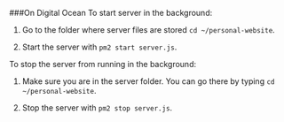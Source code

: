 ###On Digital Ocean
To start server in the background:

1. Go to the folder where server files are stored `cd ~/personal-website`.

2. Start the server with `pm2 start server.js`. 

To stop the server from running in the background:

1. Make sure you are in the server folder. You can go there by typing `cd ~/personal-website`.

2. Stop the server with `pm2 stop server.js`.